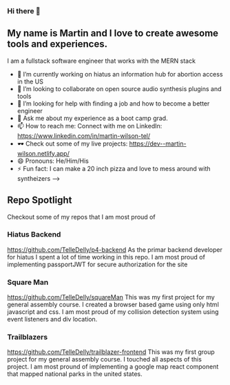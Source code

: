 ### Hi there 👋
## My name is Martin and I love to create awesome tools and experiences.
I am a fullstack software engineer that works with the MERN stack

- 🔭 I’m currently working on hiatus an information hub for abortion access in the US
- 👯 I’m looking to collaborate on open source audio synthesis plugins and tools
- 🤔 I’m looking for help with finding a job and how to become a better engineer
- 💬 Ask me about my experience as a boot camp grad. 
- 📫 How to reach me: Connect with me on LinkedIn: https://www.linkedin.com/in/martin-wilson-tel/
- 🕶 Check out some of my live projects: https://dev--martin-wilson.netlify.app/
- 😄 Pronouns: He/Him/His
- ⚡ Fun fact: I can make a 20 inch pizza and love to mess around with syntheizers
-->

## Repo Spotlight
Checkout some of my repos that I am most proud of

### Hiatus Backend
https://github.com/TelleDelly/p4-backend
As the primar backend developer for hiatus I spent a lot of time working in this repo. I am most proud of implementing passportJWT for secure authorization for the site

### Square Man
https://github.com/TelleDelly/squareMan
This was my first project for my general assembly course. I created a browser based game using only html javascript and css. I am most proud of my collision detection system using event listeners and div location.

### Trailblazers
https://github.com/TelleDelly/trailblazer-frontend
This was my first group project for my general assembly course. I touched all aspects of this project. I am most pround of implementing a google map react component that mapped national parks in the united states.


